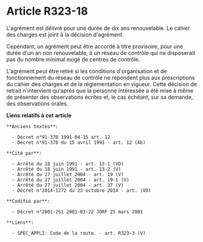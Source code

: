 # Article R323-18

L'agrément est délivré pour une durée de dix ans renouvelable. Le cahier des charges est joint à la décision d'agrément.

Cependant, un agrément peut être accordé à titre provisoire, pour une durée d'un an non renouvelable, à un réseau de contrôle
qui ne disposerait pas du nombre minimal exigé de centres de contrôle.

L'agrément peut être retiré si les conditions d'organisation et de fonctionnement du réseau de contrôle ne répondent plus aux
prescriptions du cahier des charges et de la réglementation en vigueur. Cette décision de retrait n'intervient qu'après que
la personne intéressée a été mise à même de présenter des observations écrites et, le cas échéant, sur sa demande, des
observations orales.

**Liens relatifs à cet article**

	**Anciens textes**:

	  - Décret n°91-370 1991-04-15 art. 12
	  - Décret n°91-370 du 15 avril 1991 - art. 12 (Ab)

	**Cité par**:

	  - Arrêté du 18 juin 1991 - art. 13-1 (VD)
	  - Arrêté du 18 juin 1991 - art. 13-2 (V)
	  - Arrêté du 27 juillet 2004 - art. 19 (V)
	  - Arrêté du 27 juillet 2004 - art. 19-1 (V)
	  - Arrêté du 27 juillet 2004 - art. 37 (V)
	  - Décret n°2014-1272 du 23 octobre 2014 - art. (VD)

	**Codifié par**:

	  - Décret n°2001-251 2001-03-22 JORF 25 mars 2001

	**Liens**:

	  - SPEC_APPLI: Code de la route. - art. R323-3 (V)
